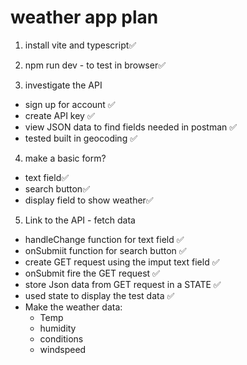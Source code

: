 # weather app plan

1. install vite and typescript✅

2. npm run dev - to test in browser✅

3. investigate the API

- sign up for account ✅
- create API key ✅
- view JSON data to find fields needed in postman ✅
- tested built in geocoding ✅

4. make a basic form?

- text field✅
- search button✅
- display field to show weather✅

5. Link to the API - fetch data

- handleChange function for text field ✅
- onSubmiit function for search button ✅
- create GET request using the imput text field ✅
- onSubmit fire the GET request ✅
- store Json data from GET request in a STATE ✅
- used state to display the test data ✅
- Make the weather data:
  - Temp
  - humidity
  - conditions
  - windspeed
